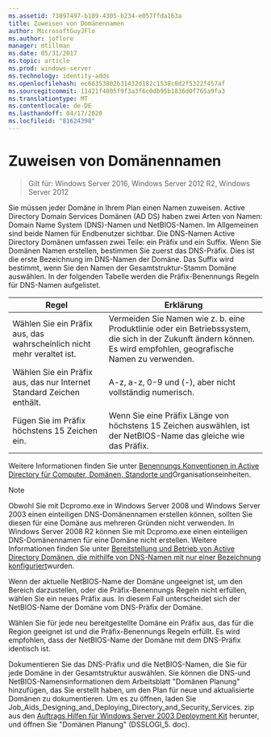 ```yaml
---
ms.assetid: 73897497-b189-4305-b234-e057ffda163a
title: Zuweisen von Domänennamen
author: MicrosoftGuyJFlo
ms.author: joflore
manager: mtillman
ms.date: 05/31/2017
ms.topic: article
ms.prod: windows-server
ms.technology: identity-adds
ms.openlocfilehash: ec66353802b31432d182c1538c0d2f5322f457af
ms.sourcegitcommit: 11421f4005f9f3a3f6c0db95b1836d0f765a9fa3
ms.translationtype: MT
ms.contentlocale: de-DE
ms.lasthandoff: 04/17/2020
ms.locfileid: "81624398"
---
```

# <a name="assigning-domain-names"></a>Zuweisen von Domänennamen

> Gilt für: Windows Server 2016, Windows Server 2012 R2, Windows Server 2012

Sie müssen jeder Domäne in Ihrem Plan einen Namen zuweisen. Active Directory Domain Services Domänen (AD DS) haben zwei Arten von Namen: Domain Name System (DNS)-Namen und NetBIOS-Namen. Im Allgemeinen sind beide Namen für Endbenutzer sichtbar. Die DNS-Namen Active Directory Domänen umfassen zwei Teile: ein Präfix und ein Suffix. Wenn Sie Domänen Namen erstellen, bestimmen Sie zuerst das DNS-Präfix. Dies ist die erste Bezeichnung im DNS-Namen der Domäne. Das Suffix wird bestimmt, wenn Sie den Namen der Gesamtstruktur-Stamm Domäne auswählen. In der folgenden Tabelle werden die Präfix-Benennungs Regeln für DNS-Namen aufgelistet.

|Regel|Erklärung|
|--------|---------------|
|Wählen Sie ein Präfix aus, das wahrscheinlich nicht mehr veraltet ist.|Vermeiden Sie Namen wie z. b. eine Produktlinie oder ein Betriebssystem, die sich in der Zukunft ändern können. Es wird empfohlen, geografische Namen zu verwenden.|
|Wählen Sie ein Präfix aus, das nur Internet Standard Zeichen enthält.|A-z, a-z, 0-9 und (-), aber nicht vollständig numerisch.|
|Fügen Sie im Präfix höchstens 15 Zeichen ein.|Wenn Sie eine Präfix Länge von höchstens 15 Zeichen auswählen, ist der NetBIOS-Name das gleiche wie das Präfix.|

Weitere Informationen finden Sie unter [Benennungs Konventionen in Active Directory für Computer, Domänen, Standorte und](https://support.microsoft.com/help/909264/)Organisationseinheiten.

> [!NOTE]
> Obwohl Sie mit Dcpromo.exe in Windows Server 2008 und Windows Server 2003 einen einteiligen DNS-Domänennamen erstellen können, sollten Sie diesen für eine Domäne aus mehreren Gründen nicht verwenden. In Windows Server 2008 R2 können Sie mit Dcpromo.exe einen einteiligen DNS-Domänennamen für eine Domäne nicht erstellen. Weitere Informationen finden Sie unter [Bereitstellung und Betrieb von Active Directory Domänen, die mithilfe von DNS-Namen mit nur einer Bezeichnung konfiguriert](https://support.microsoft.com/help/300684/)wurden.

Wenn der aktuelle NetBIOS-Name der Domäne ungeeignet ist, um den Bereich darzustellen, oder die Präfix-Benennungs Regeln nicht erfüllen, wählen Sie ein neues Präfix aus. In diesem Fall unterscheidet sich der NetBIOS-Name der Domäne vom DNS-Präfix der Domäne.

Wählen Sie für jede neu bereitgestellte Domäne ein Präfix aus, das für die Region geeignet ist und die Präfix-Benennungs Regeln erfüllt. Es wird empfohlen, dass der NetBIOS-Name der Domäne mit dem DNS-Präfix identisch ist.

Dokumentieren Sie das DNS-Präfix und die NetBIOS-Namen, die Sie für jede Domäne in der Gesamtstruktur auswählen. Sie können die DNS-und NetBIOS-Namensinformationen dem Arbeitsblatt "Domänen Planung" hinzufügen, das Sie erstellt haben, um den Plan für neue und aktualisierte Domänen zu dokumentieren. Um es zu öffnen, laden Sie Job_Aids_Designing_and_Deploying_Directory_and_Security_Services. zip aus den [Auftrags Hilfen für Windows Server 2003 Deployment Kit](https://microsoft.com/download/details.aspx?id=9608) herunter, und öffnen Sie "Domänen Planung" (DSSLOGI_5. doc).
